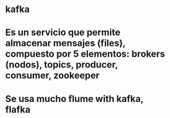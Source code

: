# kafka

# Es un servicio que permite almacenar mensajes (files), compuesto por 5 elementos: brokers (nodos), topics, producer, consumer, zookeeper

# Se usa mucho flume with kafka, flafka
